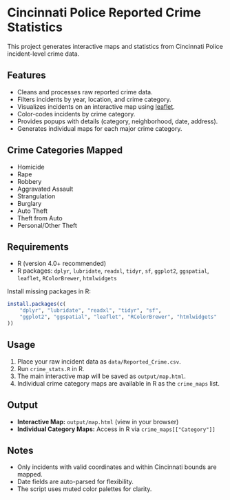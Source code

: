 # Cincinnati Police Reported Crime Statistics

This project generates interactive maps and statistics from Cincinnati Police incident-level crime data.

## Features

- Cleans and processes raw reported crime data.
- Filters incidents by year, location, and crime category.
- Visualizes incidents on an interactive map using [leaflet](https://rstudio.github.io/leaflet/).
- Color-codes incidents by crime category.
- Provides popups with details (category, neighborhood, date, address).
- Generates individual maps for each major crime category.

## Crime Categories Mapped

- Homicide
- Rape
- Robbery
- Aggravated Assault
- Strangulation
- Burglary
- Auto Theft
- Theft from Auto
- Personal/Other Theft

## Requirements

- R (version 4.0+ recommended)
- R packages: `dplyr`, `lubridate`, `readxl`, `tidyr`, `sf`, `ggplot2`, `ggspatial`, `leaflet`, `RColorBrewer`, `htmlwidgets`

Install missing packages in R:

```r
install.packages(c(
    "dplyr", "lubridate", "readxl", "tidyr", "sf",
    "ggplot2", "ggspatial", "leaflet", "RColorBrewer", "htmlwidgets"
))
```

## Usage

1. Place your raw incident data as `data/Reported_Crime.csv`.
2. Run `crime_stats.R` in R.
3. The main interactive map will be saved as `output/map.html`.
4. Individual crime category maps are available in R as the `crime_maps` list.

## Output

- **Interactive Map:** `output/map.html` (view in your browser)
- **Individual Category Maps:** Access in R via `crime_maps[["Category"]]`

## Notes

- Only incidents with valid coordinates and within Cincinnati bounds are mapped.
- Date fields are auto-parsed for flexibility.
- The script uses muted color palettes for clarity.